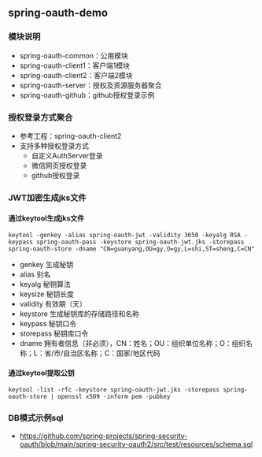 ## spring-oauth-demo

### 模块说明
- spring-oauth-common：公用模块
- spring-oauth-client1：客户端1模块
- spring-oauth-client2：客户端2模块
- spring-oauth-server：授权及资源服务器聚合
- spring-oauth-github：github授权登录示例

### 授权登录方式聚合
- 参考工程：spring-oauth-client2
- 支持多种授权登录方式
  - 自定义AuthServer登录
  - 微信网页授权登录
  - github授权登录

### JWT加密生成jks文件
#### 通过keytool生成jks文件
```
keytool -genkey -alias spring-oauth-jwt -validity 3650 -keyalg RSA -keypass spring-oauth-pass -keystore spring-oauth-jwt.jks -storepass spring-oauth-store -dname "CN=guanyang,OU=gy,O=gy,L=shi,ST=sheng,C=CN"
```
- genkey 生成秘钥
- alias 别名
- keyalg 秘钥算法
- keysize 秘钥长度
- validity 有效期（天）
- keystore 生成秘钥库的存储路径和名称
- keypass 秘钥口令
- storepass 秘钥库口令
- dname 拥有者信息（非必须），CN：姓名；OU：组织单位名称；O：组织名称；L：省/市/自治区名称；C：国家/地区代码

#### 通过keytool提取公钥
```
keytool -list -rfc -keystore spring-oauth-jwt.jks -storepass spring-oauth-store | openssl x509 -inform pem -pubkey
```

### DB模式示例sql
- https://github.com/spring-projects/spring-security-oauth/blob/main/spring-security-oauth2/src/test/resources/schema.sql